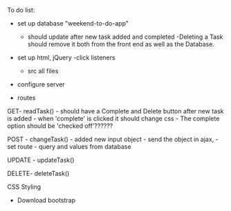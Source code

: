 To do list:
- set up database "weekend-to-do-app"
    - should update after new task added and completed
    -Deleting a Task should remove it both from the front end as well as the Database.

- set up html, jQuery
    -click listeners
    - src all files

- configure server
- routes


GET- readTask()
    - should have a Complete and Delete button after new task is added
        - when 'complete' is clicked it should change css
        - The complete option should be 'checked off'??????

POST - changeTask()
    - added new input object
    - send the object in ajax, 
    - set route - query and values from database

UPDATE - updateTask()

DELETE- deleteTask()

CSS Styling
- Download bootstrap



